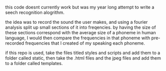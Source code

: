 this code doesnt currently work but was my year long attempt to write a seech recognition alogrithm.

the idea was to record the sound the user makes, and using a fourier analysis split up small sections of it into freqencies.
by having the size of these sections correspond with the average size of a phoneme in human language, I would then compare the frequencies
in that phoneme with pre-recorded frequencies that I created of my speaking each phoneme.

if this repo is used, take the files titled styles and scripts and add them to a folder called static, then take the .html files and the jpeg
files and add them to a folder called templates.
